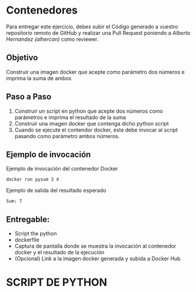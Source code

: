 # Contenedores

Para entregar este ejercicio, debes subir el Código generado a vuestro repositorio remoto de GitHub y realizar una Pull Request poniendo a *Alberto Hernandez (alhercan)* como reviewer.

## Objetivo

Construir una imagen docker que acepte como parámetro dos números e imprima la suma de ambos


## Paso a Paso

1. Construir un script en python que acepte dos números como parámetros e imprima el resultado de la suma
2. Construir una imagen docker que contenga dicho python script
3. Cuando se ejecute el contendor docker, este debe invocar al script pasando como parámetro ambos números. 

## Ejemplo de invocación

Ejemplo de invocación del contenedor Docker

```
docker run pysum 3 4
```

Ejemplo de salida del resultado esperado

```
Sum: 7 
```

## Entregable:

- Script the python 
- dockerfile
- Captura de pantalla donde se muestra la invocación al contenedor docker y el resultado de la ejecución
- (Opcional) Link a la imagen docker generada y subida a Docker Hub

# SCRIPT DE PYTHON


